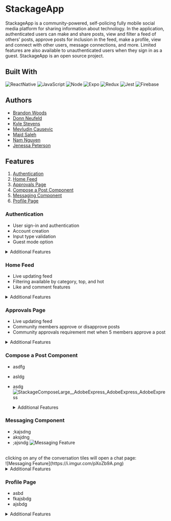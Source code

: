 # StackageApp

StackageApp is a community-powered, self-policing fully mobile social media platform for sharing information about technology. In the application, authenticated users can make and share posts, view and filter a feed of others' posts, approve posts for inclusion in the feed, make a profile, view and connect with other users, message connections, and more. Limited features are also available to unauthenticated users when they sign in as a guest. StackageApp is an open source project.

## Built With

![ReactNative](https://img.shields.io/badge/React_Native-20232A?style=for-the-badge&logo=react&logoColor=61DAFB)
![JavaScript](https://img.shields.io/badge/JavaScript-323330?style=for-the-badge&logo=javascript&logoColor=F7DF1E)
![Node](https://img.shields.io/badge/Node.js-339933?style=for-the-badge&logo=nodedotjs&logoColor=white)
![Expo](https://img.shields.io/badge/Expo-1B1F23?style=for-the-badge&logo=expo&logoColor=white)
![Redux](https://img.shields.io/badge/Redux-593D88?style=for-the-badge&logo=redux&logoColor=white)
![Jest](https://img.shields.io/badge/Jest-C21325?style=for-the-badge&logo=jest&logoColor=white)
![Firebase](https://img.shields.io/badge/firebase-ffca28?style=for-the-badge&logo=firebase&logoColor=black)

## Authors

- [Brandon Woods](https://github.com/brawoods)
- [Donn Neufeld](https://github.com/ForeDaddy)
- [Kyle Stevens](https://github.com/kylestevens32)
- [Mevludin Causevic](https://github.com/mevcaus)
- [Majd Saleh](https://github.com/MSCS22)
- [Nam Nguyen](https://github.com/nnguye47)
- [Jenessa Peterson](https://github.com/Jenessap)

## Features

1. [Authentication](#Authentication)
2. [Home Feed](#Home-Feed)
3. [Approvals Page](#Approvals-Page)
4. [Compose a Post Component](#Compose-a-Post-Component)
5. [Messaging Component](#Messaging-Component)
6. [Profile Page](#Profile-Page)

### Authentication

- User sign-in and authentication
- Account creation
- Input type validation
- Guest mode option
<details>
  <summary>Additional Features</summary>
	<ul>
	  <li>asdfs</li>
		<li>asdg</li>
	  <li>asdgasd</li>
		<li>asdg</li>
	</ul>
</details>

### Home Feed

- Live updating feed
- Filtering available by category, top, and hot
- Like and comment features

<details>
  <summary>Additional Features</summary>
	<ul>
	  <li>asdfs</li>
		<li>asdg</li>
	  <li>asdgasd</li>
		<li>asdg</li>
	</ul>
</details>

### Approvals Page

- Live updating feed
- Community members approve or disapprove posts
- Community approvals requirement met when 5 members approve a post

<details>
  <summary>Additional Features</summary>
	<ul>
	  <li>asdfs</li>
		<li>asdg</li>
	  <li>asdgasd</li>
		<li>asdg</li>
	</ul>
</details>

### Compose a Post Component

- asdfg
- asldg
- asdg
![StackageComposeLarge__AdobeExpress_AdobeExpress_AdobeExpress](https://user-images.githubusercontent.com/7408367/235322172-35122d53-da18-4814-b448-e29882a9f626.gif)

  <details>
  <summary>Additional Features</summary>
	<ul>
	  <li>asdfs</li>
		<li>asdg</li>
	  <li>asdgasd</li>
		<li>asdg</li>
	</ul>
</details>

### Messaging Component

- ;kajsdng
- aksjdng
- ;ajsndg
![Messaging Feature](https://i.imgur.com/sjYQATO.png)
<br>
clicking on any of the conversation tiles will open a chat page:
<br>
![Messaging Feature](https://i.imgur.com/pXoZb9A.png)
<br>

  <details>
  <summary>Additional Features</summary>
	<ul>
	  <li>asdfs</li>
		<li>asdg</li>
	  <li>asdgasd</li>
		<li>asdg</li>
	</ul>
</details>

### Profile Page

- asbd
- fkajsbdg
- ajsbdg

<details>
  <summary>Additional Features</summary>
	<ul>
	  <li>asdfs</li>
		<li>asdg</li>
	  <li>asdgasd</li>
		<li>asdg</li>
	</ul>
</details>
